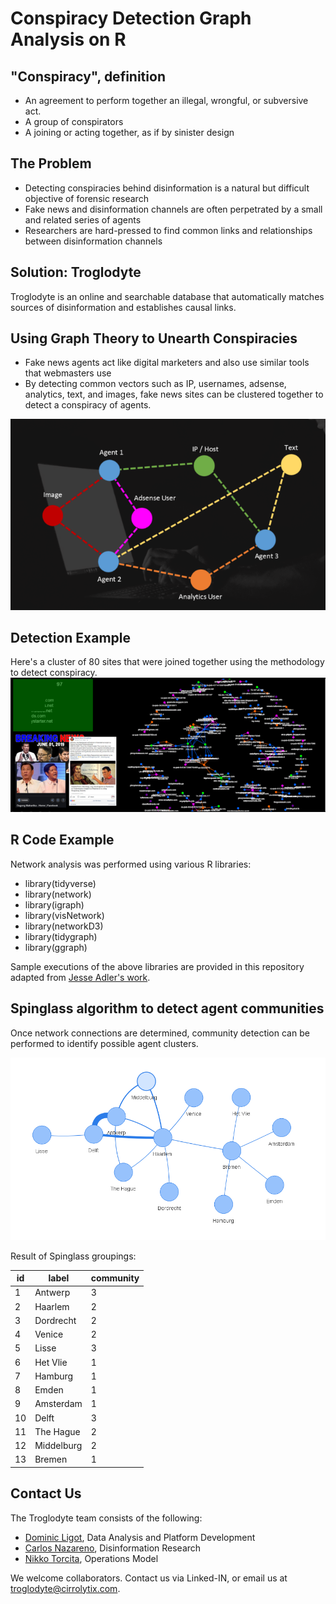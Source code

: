 # Conspiracy Detection Graph Analysis on R

## "Conspiracy", definition

* An agreement to perform together an illegal, wrongful, or subversive act.
* A group of conspirators
* A joining or acting together, as if by sinister design

## The Problem

* Detecting conspiracies behind disinformation is a natural but difficult objective of forensic research
* Fake news and disinformation channels are often perpetrated by a small and related series of agents
* Researchers are hard-pressed to find common links and relationships between disinformation channels

## Solution: Troglodyte

Troglodyte is an online and searchable database that automatically matches sources of disinformation and establishes causal links. 

## Using Graph Theory to Unearth Conspiracies

* Fake news agents act like digital marketers and also use similar tools that webmasters use
* By detecting common vectors such as IP, usernames, adsense, analytics, text, and images, fake news sites can be clustered together to detect a conspiracy of agents. 

![alt text](https://github.com/docligot/conspiracy-detection-r/blob/master/connections.png "Connections")

## Detection Example

Here's a cluster of 80 sites that were joined together using the methodology to detect conspiracy. 
![alt text](https://github.com/docligot/conspiracy-detection-r/blob/master/conspiracy_detection.png "Conspiracy detection")

## R Code Example

Network analysis was performed using various R libraries: 

* library(tidyverse)
* library(network)
* library(igraph)
* library(visNetwork)
* library(networkD3)
* library(tidygraph)
* library(ggraph)

Sample executions of the above libraries are provided in this repository adapted from [Jesse Adler's work](https://www.jessesadler.com/post/network-analysis-with-r/).

## Spinglass algorithm to detect agent communities

Once network connections are determined, community detection can be performed to identify possible agent clusters.  

![alt text](https://github.com/docligot/conspiracy-detection-r/blob/master/network_sample.png "Network Sample")

Result of Spinglass groupings: 

 id | label | community 
 --- | --- | ---
 1 | Antwerp | 3 
 2 | Haarlem | 2 
 3 | Dordrecht | 2 
 4 | Venice | 2 
 5 | Lisse | 3 
 6 | Het Vlie | 1 
 7 | Hamburg | 1 
 8 | Emden | 1 
 9 | Amsterdam | 1 
 10 | Delft | 3 
 11 | The Hague | 2 
 12 | Middelburg | 2 
 13 | Bremen | 1 
 
## Contact Us

The Troglodyte team consists of the following: 

* [Dominic Ligot](https://www.linkedin.com/in/docligot/), Data Analysis and Platform Development
* [Carlos Nazareno](https://www.linkedin.com/in/object404/), Disinformation Research
* [Nikko Torcita](https://www.linkedin.com/in/nikko-torcita/), Operations Model 

We welcome collaborators. Contact us via Linked-IN, or email us at troglodyte@cirrolytix.com.
